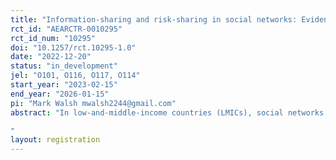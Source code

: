 ```yaml
---
title: "Information-sharing and risk-sharing in social networks: Evidence from savings technologies in Pakistan"
rct_id: "AEARCTR-0010295"
rct_id_num: "10295"
doi: "10.1257/rct.10295-1.0"
date: "2022-12-20"
status: "in_development"
jel: "O101, O116, O117, O114"
start_year: "2023-02-15"
end_year: "2026-01-15"
pi: "Mark Walsh mwalsh2244@gmail.com"
abstract: "In low-and-middle-income countries (LMICs), social networks facilitate critical risk-sharing between households facing shocks that, otherwise, would result in severe deprivation. However, LMIC social networks often fail to quickly diffuse information about beneficial new technologies, possibly slowing growth and development.  In this paper, I develop a model where a household’s payoff from a new technology is jointly determined by the level of informal insurance and communication provided by the social network. When the technology is riskier than the outside option, reliance on informal insurance discourages communication about the technology. I test this model through an experiment in rural Pakistan.
"
layout: registration
---
```


